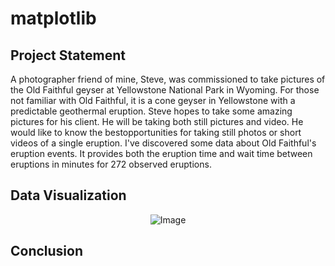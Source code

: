 # matplotlib

## Project Statement

A photographer friend of mine, Steve, was commissioned to take pictures of the Old Faithful geyser at Yellowstone National Park in Wyoming. For those not familiar with Old Faithful, it is a cone geyser in Yellowstone with a predictable geothermal eruption. Steve hopes to take some amazing pictures for his client. He will be taking both still pictures and video. He would like to know the bestopportunities for taking still photos or short videos of a single eruption. I've discovered some data about Old Faithful's eruption events. It provides both the eruption time and wait time between eruptions in minutes for 272 observed eruptions.

## Data Visualization

<p align="center">
    <img src="https://mittalhimanshu151.000webhostapp.com/Images/matplotlib/project.png" alt="Image"/>
</p>

## Conclusion